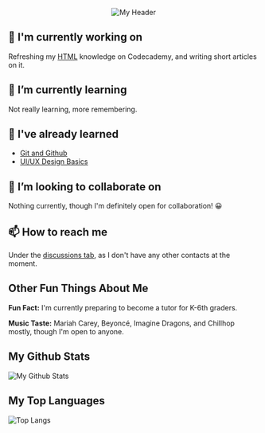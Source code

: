 <p align="center">
  <img src="https://user-images.githubusercontent.com/76709163/155404346-3215a0ed-61c0-425d-8d39-ee6a6f310978.png" alt="My Header">
</p>

## 🔭 I'm currently working on
Refreshing my [HTML](https://www.codecademy.com/learn/learn-html) knowledge on Codecademy, and writing short articles on it.

## 🌱 I’m currently learning
Not really learning, more remembering.

## 🌳 I've already learned
- [Git and Github](https://www.codecademy.com/learn/learn-git)
- [UI/UX Design Basics](https://www.codecademy.com/learn/intro-to-ui-ux)

## 👯 I’m looking to collaborate on
Nothing currently, though I'm definitely open for collaboration! 😀

## 📫 How to reach me
Under the [discussions tab](https://github.com/FireBreather65/FireBreather65/discussions), as I don't have any other contacts at the moment.

## Other Fun Things About Me

<p><b>Fun Fact:</b> I'm currently preparing to become a tutor for K-6th graders.</p>

<p><b>Music Taste:</b> Mariah Carey, Beyoncé, Imagine Dragons, and Chillhop mostly, though I'm open to anyone.</p>

## My Github Stats

![My Github Stats](https://github-readme-stats.vercel.app/api?username=firebreather65)

## My Top Languages

![Top Langs](https://github-readme-stats.vercel.app/api/top-langs/?username=firebreather65)
